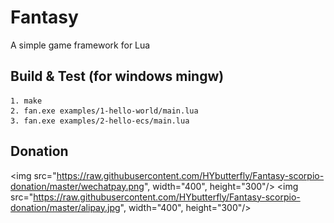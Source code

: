 # Fantasy
A simple game framework for Lua


## Build & Test (for windows mingw)
```
1. make
2. fan.exe examples/1-hello-world/main.lua
3. fan.exe examples/2-hello-ecs/main.lua
```

## Donation
<img src="https://raw.githubusercontent.com/HYbutterfly/Fantasy-scorpio-donation/master/wechatpay.png", width="400", height="300"/>
<img src="https://raw.githubusercontent.com/HYbutterfly/Fantasy-scorpio-donation/master/alipay.jpg", width="400", height="300"/>
